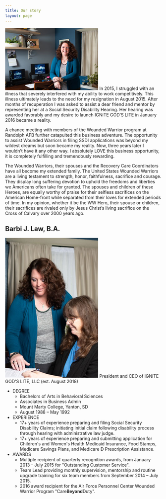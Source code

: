 ```yaml
---
title: Our story
layout: page
---
```


<img src="/img/Barbi-Ignite-Gods-Lite.jpg" alt="Image of Barbi J Law" class="center float-left">
In 2015, I struggled with an illness that severely interfered with my
ability to work competitively. This illness ultimately leads to the need
for my resignation in August 2015. After months of recuperation I was
asked to assist a dear friend and mentor by representing her at a Social
Security Disability Hearing. Her hearing was awarded favorably and my
desire to launch IGNiTE GOD’S LITE in January 2016 became a reality.

A chance meeting with members of the Wounded Warrior program at Randolph
AFB further catapulted this business adventure. The opportunity to assist
Wounded Warriors in filing SSDI applications was beyond my wildest dreams
but soon became my reality. Now, three years later I wouldn’t have it any
other way. I absolutely LOVE this business opportunity, it is completely
fulfilling and tremendously rewarding.

The Wounded Warriors, their spouses and the Recovery Care Coordinators
have all become my extended family. The United States Wounded Warriors are
a living testament to strength, honor, faithfulness, sacrifice and
courage. They display long suffering devotion to uphold the freedoms and
liberties we Americans often take for granted. The spouses and children of
these Heroes, are equally worthy of praise for their selfless sacrifices
on the American Home-front while separated from their loves for extended
periods of time. In my opinion, whether it be the WW Hero, their spouse or
children, their sacrifices are rivaled only by Jesus Christ’s living
sacrifice on the Cross of Calvary over 2000 years ago.

## Barbi J. Law, B.A.

<img src="/img/Barbi-with-client.jpg" alt="Image of Barbi working with a client" class="center float-right">
President and CEO of IGNiTE GOD'S LITE, LLC (est. August 2018)

- DEGREE
  - Bachelors of Arts in Behavioral Sciences
  - Associates in Business Admin
  - Mount Marty College, Yanton, SD
  - August 1988 – May 1992
- EXPERIENCE
  - <span class="yrsexp">17</span>+ years of experience preparing and filing Social Security
    Disability Claims; initiating initial claim following disability
    process through hearing with administrative law judge.
  - <span class="yrsexp">17</span>+ years of experience preparing and submitting application for
    Children's and Women's Health Medicaid Insurance, Food Stamps,
    Medicare Savings Plans, and Medicare D Prescription Assistance.
- AWARDS
  - Multiple recipient of quarterly recognition awards, from January
    2013 – July 2015 for "Outstanding Customer Service".
  - Team Lead providing monthly supervision, mentorship and routine
    upgrade training for six team members from September 2014 – July 2015.
  - 2016 award recipient for the Air Force Personnel Center Wounded
    Warrior Program "Care**Beyond**Duty".
